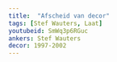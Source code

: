 ```yaml
---
title:  "Afscheid van decor"
tags: [Stef Wauters, Laat]
youtubeid: SmWq3p6RGuc
ankers: Stef Wauters
decor: 1997-2002
---
```

